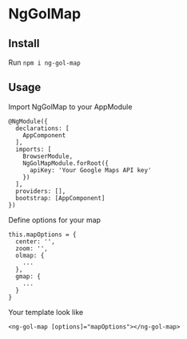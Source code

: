 # NgGolMap

## Install
Run `npm i ng-gol-map`

## Usage

Import NgGolMap to your AppModule
```
@NgModule({
  declarations: [
    AppComponent
  ],
  imports: [
    BrowserModule,
    NgGolMapModule.forRoot({
      apiKey: 'Your Google Maps API key'
    })
  ],
  providers: [],
  bootstrap: [AppComponent]
})
```

Define options for your map
```
this.mapOptions = {
  center: '',
  zoom: '',
  olmap: {
    ...
  },
  gmap: {
    ...
  }
}
```

Your template look like
```
<ng-gol-map [options]="mapOptions"></ng-gol-map>
```
